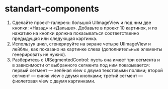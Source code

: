 # standart-components

1. Сделайте проект-галерею: большой UIImageView и под ним две кнопки: «Назад» и «Дальше». Добавьте в проект 10 картинок, и по нажатию на кнопки должна показываться соответственно предыдущая или следующая картинка.
2. Используя цикл, сгенерируйте на экране четыре UIImageView и лейблы, как показано на картинке слева (дополнительные элементы генерировать не нужно).
3. Разберитесь с UISegmentedControl: пусть она имеет три сегмента и в зависимости от выбранного сегмента под ним показывается:
первый сегмент — зелёная view с двумя текстовыми полями;
второй сегмент — синяя view с двумя кнопками;
третий сегмент — фиолетовая view с двумя картинками.
